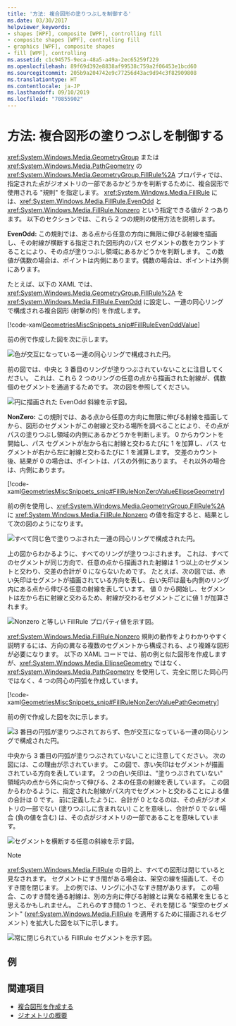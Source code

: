 ```yaml
---
title: '方法: 複合図形の塗りつぶしを制御する'
ms.date: 03/30/2017
helpviewer_keywords:
- shapes [WPF], composite [WPF], controlling fill
- composite shapes [WPF], controlling fill
- graphics [WPF], composite shapes
- fill [WPF], controlling
ms.assetid: c1c94575-9eca-48a5-a49a-2ec65259f229
ms.openlocfilehash: 89f69d392e8838af99538c759a2f06453e1bcd60
ms.sourcegitcommit: 205b9a204742e9c77256d43ac9d94c3f82909808
ms.translationtype: HT
ms.contentlocale: ja-JP
ms.lasthandoff: 09/10/2019
ms.locfileid: "70855902"
---
```

# <a name="how-to-control-the-fill-of-a-composite-shape"></a>方法: 複合図形の塗りつぶしを制御する

<xref:System.Windows.Media.GeometryGroup> または <xref:System.Windows.Media.PathGeometry> の <xref:System.Windows.Media.GeometryGroup.FillRule%2A> プロパティでは、指定された点がジオメトリの一部であるかどうかを判断するために、複合図形で使用される "規則" を指定します。 <xref:System.Windows.Media.FillRule> には、<xref:System.Windows.Media.FillRule.EvenOdd> と <xref:System.Windows.Media.FillRule.Nonzero> という指定できる値が 2 つあります。 以下のセクションでは、これら 2 つの規則の使用方法を説明します。

**EvenOdd:** この規則では、ある点から任意の方向に無限に伸びる射線を描画し、その射線が横断する指定された図形内のパス セグメントの数をカウントすることにより、その点が塗りつぶし領域にあるかどうかを判断します。 この数値が偶数の場合は、ポイントは内側にあります。偶数の場合は、ポイントは外側にあります。

たとえば、以下の XAML では、<xref:System.Windows.Media.GeometryGroup.FillRule%2A> を <xref:System.Windows.Media.FillRule.EvenOdd> に設定し、一連の同心リングで構成される複合図形 (射撃の的) を作成します。

[!code-xaml[GeometriesMiscSnippets_snip#FillRuleEvenOddValue](~/samples/snippets/xaml/VS_Snippets_Wpf/GeometriesMiscSnippets_snip/XAML/FillRuleExample.xaml#fillruleevenoddvalue)]

前の例で作成した図を次に示します。

![色が交互になっている一連の同心リングで構成された円。](./media/how-to-control-the-fill-of-a-composite-shape/fillrule-evenodd-property.png)

前の図では、中央と 3 番目のリングが塗りつぶされていないことに注目してください。 これは、これら 2 つのリングの任意の点から描画された射線が、偶数個のセグメントを通過するためです。 次の図を参照してください。

![円に描画された EvenOdd 斜線を示す図。](./media/how-to-control-the-fill-of-a-composite-shape/fillrule-evenodd-rays.png)

**NonZero:** この規則では、ある点から任意の方向に無限に伸びる射線を描画してから、図形のセグメントがこの射線と交わる場所を調べることにより、その点がパスの塗りつぶし領域の内側にあるかどうかを判断します。 0 からカウントを開始し、パス セグメントが左から右に射線と交わるたびに 1 を加算し、パス セグメントが右から左に射線と交わるたびに 1 を減算します。 交差のカウント後、結果が 0 の場合は、ポイントは、パスの外側にあります。 それ以外の場合は、内側にあります。

[!code-xaml[GeometriesMiscSnippets_snip#FillRuleNonZeroValueEllipseGeometry](~/samples/snippets/xaml/VS_Snippets_Wpf/GeometriesMiscSnippets_snip/XAML/FillRuleExample.xaml#fillrulenonzerovalueellipsegeometry)]

前の例を使用し、<xref:System.Windows.Media.GeometryGroup.FillRule%2A> に <xref:System.Windows.Media.FillRule.Nonzero> の値を指定すると、結果として次の図のようになります。

![すべて同じ色で塗りつぶされた一連の同心リングで構成された円。](./media/how-to-control-the-fill-of-a-composite-shape/fillrule-value-nonzero.png)

上の図からわかるように、すべてのリングが塗りつぶされます。 これは、すべてのセグメントが同じ方向で、任意の点から描画された射線は 1 つ以上のセグメントと交わり、交差の合計が 0 にならないためです。 たとえば、次の図では、赤い矢印はセグメントが描画されている方向を表し、白い矢印は最も内側のリング内にある点から伸びる任意の射線を表しています。 値 0 から開始し、セグメントは左から右に射線と交わるため、射線が交わるセグメントごとに値 1 が加算されます。

![Nonzero と等しい FillRule プロパティ値を示す図。](./media/how-to-control-the-fill-of-a-composite-shape/fillrule-value-equal-nonzero.png)

<xref:System.Windows.Media.FillRule.Nonzero> 規則の動作をよりわかりやすく説明するには、方向の異なる複数のセグメントから構成される、より複雑な図形が必要になります。 以下の XAML コードでは、前の例と似た図形を作成しますが、<xref:System.Windows.Media.EllipseGeometry> ではなく、<xref:System.Windows.Media.PathGeometry> を使用して、完全に閉じた同心円ではなく、4 つの同心の円弧を作成しています。

[!code-xaml[GeometriesMiscSnippets_snip#FillRuleNonZeroValuePathGeometry](~/samples/snippets/xaml/VS_Snippets_Wpf/GeometriesMiscSnippets_snip/XAML/FillRuleExample.xaml#fillrulenonzerovaluepathgeometry)]

前の例で作成した図を次に示します。

![3 番目の円弧が塗りつぶされておらず、色が交互になっている一連の同心リングで構成された円。](./media/how-to-control-the-fill-of-a-composite-shape/pathgeometry-concentric-arcs.png)

中央から 3 番目の円弧が塗りつぶされていないことに注意してください。 次の図には、この理由が示されています。 この図で、赤い矢印はセグメントが描画されている方向を表しています。 2 つの白い矢印は、"塗りつぶされていない" 領域内の点から外に向かって伸びる、2 本の任意の射線を表しています。 この図からわかるように、指定された射線がパス内でセグメントと交わることによる値の合計は 0 です。 前に定義したように、合計が 0 となるのは、その点がジオメトリの一部でない (塗りつぶしに含まれない) ことを意味し、合計が 0 で*ない*場合 (負の値を含む) は、その点がジオメトリの一部であることを意味しています。

![セグメントを横断する任意の斜線を示す図。](./media/how-to-control-the-fill-of-a-composite-shape/arbitrary-ray-cross-segment.png)

> [!NOTE]
> <xref:System.Windows.Media.FillRule> の目的上、すべての図形は閉じていると見なされます。 セグメントにすき間がある場合は、架空の線を描画して、そのすき間を閉じます。 上の例では、リングに小さなすき間があります。 この場合、このすき間を通る射線は、別の方向に伸びる射線とは異なる結果を生じると思えるかもしれません。 これらのすき間の 1 つと、それを閉じる "架空のセグメント" (<xref:System.Windows.Media.FillRule> を適用するために描画されるセグメント) を拡大した図を以下に示します。

![常に閉じられている FillRule セグメントを示す図。](./media/how-to-control-the-fill-of-a-composite-shape/fillrule-closed-segments.png)

## <a name="example"></a>例

## <a name="see-also"></a>関連項目

- [複合図形を作成する](how-to-create-a-composite-shape.md)
- [ジオメトリの概要](geometry-overview.md)
